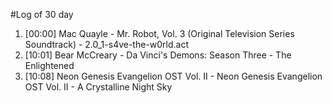 #Log of 30 day

1. [00:00] Mac Quayle - Mr. Robot, Vol. 3 (Original Television Series Soundtrack) - 2.0_1-s4ve-the-w0rld.act
1. [10:01] Bear McCreary - Da Vinci's Demons: Season Three - The Enlightened
1. [10:08] Neon Genesis Evangelion OST Vol. II - Neon Genesis Evangelion OST Vol. II - A Crystalline Night Sky
